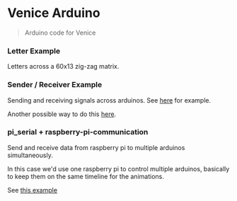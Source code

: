 # Venice Arduino

> Arduino code for Venice

### Letter Example

Letters across a 60x13 zig-zag matrix.

### Sender / Receiver Example

Sending and receiving signals across arduinos. See [here](https://iot-guider.com/arduino/serial-communication-between-two-arduino-boards/) for example.

Another possible way to do this [here](https://www.circuitbasics.com/wired-communication-between-two-arduinos/).

### pi_serial + raspberry-pi-communication

Send and receive data from raspberry pi to multiple arduinos simultaneously.

In this case we'd use one raspberry pi to control multiple arduinos, basically to keep them on the same timeline for the animations.

See [this example](https://roboticsbackend.com/raspberry-pi-arduino-serial-communication/)

